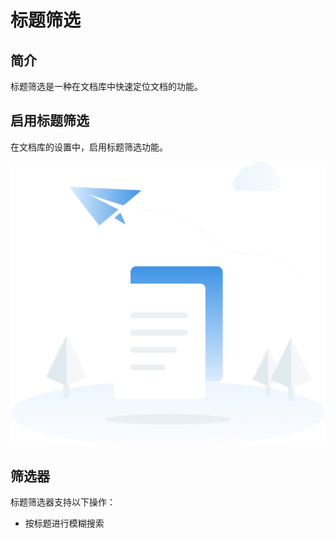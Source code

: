 # 标题筛选

## 简介

标题筛选是一种在文档库中快速定位文档的功能。

## 启用标题筛选

在文档库的设置中，启用标题筛选功能。

![启用标题筛选](../public/logo.png)

## 筛选器

标题筛选器支持以下操作：

- 按标题进行模糊搜索